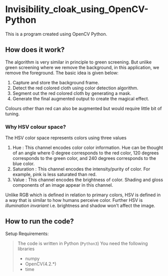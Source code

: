 # Invisibility_cloak_using_OpenCV-Python
This is a program created using OpenCV Python.

## How does it work?

The algorithm is very similar in principle to green screening. But unlike green screening where we remove the background, in this application, we remove the foreground. 
The basic idea is given below:

1. Capture and store the background frame.
2. Detect the red colored cloth using color detection algorithm.
3. Segment out the red colored cloth by generating a mask.
4. Generate the final augmented output to create the magical effect.

Colours other than red can also be augmented but would require little bit of tuning.

### Why HSV colour space?
The HSV color space represents colors using three values

1. Hue : This channel encodes color color information. Hue can be thought of an angle where 0 degree corresponds to the red color, 120 degrees corresponds to the green color, and 240 degrees corresponds to the blue color.
2. Saturation : This channel encodes the intensity/purity of color. For example, pink is less saturated than red.
3. Value : This channel encodes the brightness of color. Shading and gloss components of an image appear in this channel.

Unlike RGB which is defined in relation to primary colors, HSV is defined in a way that is similar to how humans perceive color. Further HSV is *illumination invariant* i.e. brightness and shadow won't affect the image.

## How to run the code?
Setup Requirements:
> The code is written in Python (`Python3`)
> You need the following libraries
> - numpy
> - OpenCV(4.2.*)
> - time
